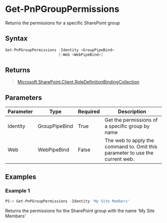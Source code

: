 # Get-PnPGroupPermissions
Returns the permissions for a specific SharePoint group
## Syntax
```powershell
Get-PnPGroupPermissions -Identity <GroupPipeBind>
                        [-Web <WebPipeBind>]
```


## Returns
>[Microsoft.SharePoint.Client.RoleDefinitionBindingCollection](https://msdn.microsoft.com/en-us/library/microsoft.sharepoint.client.roledefinitionbindingcollection.aspx)

## Parameters
Parameter|Type|Required|Description
---------|----|--------|-----------
|Identity|GroupPipeBind|True|Get the permissions of a specific group by name|
|Web|WebPipeBind|False|The web to apply the command to. Omit this parameter to use the current web.|
## Examples

### Example 1
```powershell
PS:> Get-PnPGroupPermissions -Identity 'My Site Members'
```
Returns the permissions for the SharePoint group with the name 'My Site Members'
